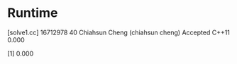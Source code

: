 # Runtime

[solve1.cc]
16712978    40  Chiahsun Cheng (chiahsun cheng)   Accepted  C++11   0.000

[1] 0.000
